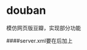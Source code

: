 # douban
模仿网页版豆瓣，实现部分功能

####server.xml要在<host>后加上<Context path="/file"  docBase="d:/javacode/Douban/WebContent/images" debug="0" reloadable="true"/>
